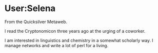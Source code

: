 
# User:Selena

From the Quicksilver Metaweb.

I read the Cryptonomicon three years ago at the urging of a coworker.

I am interested in linguistics and chemistry in a somewhat scholarly way. I manage networks and write a lot of perl for a living.
